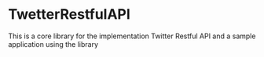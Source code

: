 # TwetterRestfulAPI
This is a core library for the implementation Twitter Restful API and a sample application using the library
